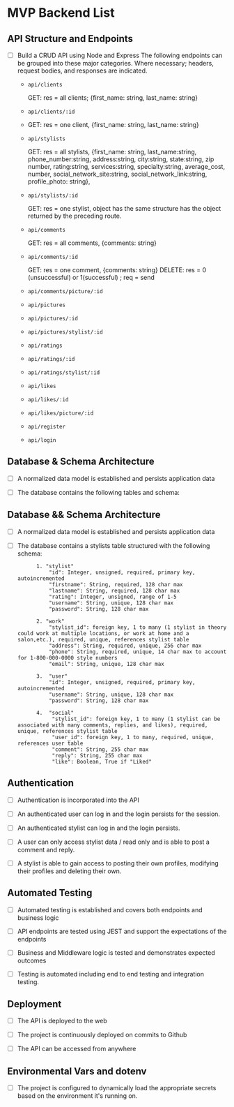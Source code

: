 # MVP Backend List

## API Structure and Endpoints

+ [ ] Build a CRUD API using Node and Express
  The following endpoints can be grouped into these major categories.  Where necessary; headers, request bodies, and responses are indicated.
  
  + `api/clients`
  
    GET: res = all clients; {first_name: string, last_name: string}

  + `api/clients/:id`
  + 
    GET: res = one client, {first_name: string, last_name: string}

  + `api/stylists`
  
    GET: res = all stylists, {first_name: string, last_name:string, phone_number:string, address:string, city:string, state:string, zip number, rating:string, services:string, specialty:string, average_cost, number, social_network_site:string, social_network_link:string, profile_photo: string},

  + `api/stylists/:id`

    GET: res = one stylist, object has the same structure has the object returned by the preceding route.

  + `api/comments`

    GET: res = all comments, {comments: string}

  + `api/comments/:id`

    GET: res = one comment, {comments: string}
    DELETE: res = 0 (unsuccessful) or 1(successful) ; req = send 

  + `api/comments/picture/:id`
  + `api/pictures`
  + `api/pictures/:id`
  + `api/pictures/stylist/:id`
  + `api/ratings`
  + `api/ratings/:id`
  + `api/ratings/stylist/:id`
  + `api/likes`
  + `api/likes/:id`
  + `api/likes/picture/:id`
  + `api/register`
  + `api/login`

## Database & Schema Architecture

+ [ ] A normalized data model is established and persists application data

+ [ ] The database contains the following tables and schema:
  

## Database && Schema Architecture

+ [ ] A normalized data model is established and persists application data

+ [ ] The database contains a stylists table structured with the following schema:
  
            1. "stylist"
                "id": Integer, unsigned, required, primary key, autoincremented
                "firstname": String, required, 128 char max
                "lastname": String, required, 128 char max
                "rating": Integer, unsigned, range of 1-5
                "username": String, unique, 128 char max
                "password": String, 128 char max

            2. "work"
                "stylist_id": foreign key, 1 to many (1 stylist in theory could work at multiple locations, or work at home and a salon,etc.), required, unique, references stylist table
                "address": String, required, unique, 256 char max
                "phone": String, required, unique, 14 char max to account for 1-800-000-0000 style numbers
                "email": String, unique, 128 char max

            3.  "user"
                "id": Integer, unsigned, required, primary key, autoincremented
                "username": String, unique, 128 char max
                "password": String, 128 char max

            4.  "social"
                 "stylist_id": foreign key, 1 to many (1 stylist can be associated with many comments, replies, and likes), required, unique, references stylist table
                 "user_id": foreign key, 1 to many, required, unique, references user table
                 "comment": String, 255 char max
                 "reply": String, 255 char max
                 "like": Boolean, True if "Liked"

## Authentication

+ [ ] Authentication is incorporated into the API

+ [ ] An authenticated user can log in and the login persists for the session.  

+ [ ] An authenticated stylist can log in and the login persists.

+ [ ] A user can only access stylist data / read only and is able to post a comment and reply.
  
+ [ ] A stylist is able to gain access to posting their own profiles, modifying their profiles and deleting their own.

## Automated Testing

+ [ ] Automated testing is established and covers both endpoints and business logic
  
+ [ ] API endpoints are tested using JEST and support the expectations of the endpoints
  
+ [ ] Business and Middleware logic is tested and demonstrates expected outcomes
  
+ [ ] Testing is automated including end to end testing and integration testing.

## Deployment

+ [ ] The API is deployed to the web

+ [ ] The project is continuously deployed on commits to Github

+ [ ] The API can be accessed from anywhere

## Environmental Vars and dotenv

+ [ ] The project is configured to dynamically load the appropriate secrets based on the environment it's running on.
